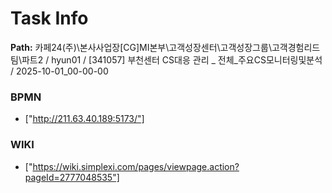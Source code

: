 # Task Info

**Path:** 카페24(주)\본사사업장\[CG]MI본부\고객성장센터\고객성장그룹\고객경험리드팀\파트2 / hyun01 / [341057] 부천센터 CS대응 관리 _ 전체_주요CS모니터링및분석 / 2025-10-01_00-00-00

### BPMN
- ["http://211.63.40.189:5173/"]

### WIKI
- ["https://wiki.simplexi.com/pages/viewpage.action?pageId=2777048535"]

